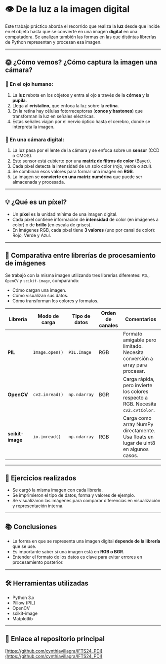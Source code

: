 
# 👁️ De la luz a la imagen digital

Este trabajo práctico aborda el recorrido que realiza la **luz** desde que incide en el objeto hasta que se convierte en una imagen **digital** en una computadora. Se analizan también las formas en las que distintas librerías de Python representan y procesan esa imagen.

---

## 🌞 ¿Cómo vemos? ¿Cómo captura la imagen una cámara?

### 📌 En el ojo humano:

1. La **luz** rebota en los objetos y entra al ojo a través de la **córnea** y la **pupila**.
2. Llega al **cristalino**, que enfoca la luz sobre la **retina**.
3. En la retina hay células fotorreceptoras (**conos y bastones**) que transforman la luz en señales eléctricas.
4. Estas señales viajan por el nervio óptico hasta el cerebro, donde se interpreta la imagen.

### 📌 En una cámara digital:

1. La luz pasa por el lente de la cámara y se enfoca sobre un **sensor** (CCD o CMOS).
2. Este sensor está cubierto por una **matriz de filtros de color** (Bayer).
3. Cada píxel detecta la intensidad de un solo color (rojo, verde o azul).
4. Se combinan esos valores para formar una imagen en **RGB**.
5. La imagen se **convierte en una matriz numérica** que puede ser almacenada y procesada.

---

## 💡 ¿Qué es un píxel?

- Un **píxel** es la unidad mínima de una imagen digital.
- Cada píxel contiene información de **intensidad** de color (en imágenes a color) o de **brillo** (en escala de grises).
- En imágenes RGB, cada píxel tiene **3 valores** (uno por canal de color): Rojo, Verde y Azul.

---

## 🧪 Comparativa entre librerías de procesamiento de imágenes

Se trabajó con la misma imagen utilizando tres librerías diferentes: `PIL`, `OpenCV` y `scikit-image`, comparando:

- Cómo cargan una imagen.
- Cómo visualizan sus datos.
- Cómo transforman los colores y formatos.

| Librería        | Modo de carga        | Tipo de datos | Orden de canales | Comentarios |
|----------------|----------------------|---------------|------------------|-------------|
| **PIL**        | `Image.open()`       | `PIL.Image`   | RGB              | Formato amigable pero limitado. Necesita conversión a array para procesar. |
| **OpenCV**     | `cv2.imread()`       | `np.ndarray`  | BGR              | Carga rápida, pero invierte los colores respecto a RGB. Necesita `cv2.cvtColor`. |
| **scikit-image** | `io.imread()`       | `np.ndarray`  | RGB              | Carga como array NumPy directamente. Usa floats en lugar de uint8 en algunos casos. |

---

## 🔎 Ejercicios realizados

- Se cargó la misma imagen con cada librería.
- Se imprimieron el tipo de datos, forma y valores de ejemplo.
- Se visualizaron las imágenes para comparar diferencias en visualización y representación interna.

---

## 📚 Conclusiones

- La forma en que se representa una imagen digital **depende de la librería** que se use.
- Es importante saber si una imagen está en **RGB o BGR**.
- Entender el formato de los datos es clave para evitar errores en procesamiento posterior.

---

## 🛠️ Herramientas utilizadas

- Python 3.x
- Pillow (PIL)
- OpenCV
- scikit-image
- Matplotlib

---

## 🔗 Enlace al repositorio principal

[https://github.com/cynthiavillagra/IFTS24_PDI](https://github.com/cynthiavillagra/IFTS24_PDI)
